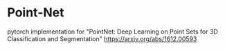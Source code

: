 # Point-Net
pytorch implementation for "PointNet: Deep Learning on Point Sets for 3D Classification and Segmentation" https://arxiv.org/abs/1612.00593

